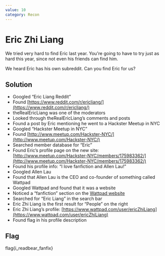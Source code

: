 ```yaml
---
value: 10
category: Recon
---
```


# Eric Zhi Liang

We tried very hard to find Eric last year. You're going to have to try just as hard this year, since not even his friends can find him.

We heard Eric has his own subreddit. Can you find Eric for us?

## Solution

- Googled “Eric Liang Reddit”
- Found [https://www.reddit.com/r/ericliang/](https://www.reddit.com/r/ericliang/)
- theRealEricLiang was one of the moderators
- Looked through theRealEricLiang’s comments and posts
- Found a post by Eric mentioning he went to a Hackster Meetup in NYC
- Googled “Hackster Meetup in NYC”
- Found [http://www.meetup.com/Hackster-NYC/](http://www.meetup.com/Hackster-NYC/)
- Searched member database for “Eric”
- Found Eric’s profile page on the new site: [http://www.meetup.com/Hackster-NYC/members/175983362/](http://www.meetup.com/Hackster-NYC/members/175983362/)
- Found his profile info: “I love fanfiction and Allen Lau!”
- Googled Allen Lau
- Found that Allen Lau is the CEO and co-founder of something called Wattpad
- Googled Wattpad and found that it was a website
- Noticed a “fanfiction” section on the [Wattpad website](https://www.wattpad.com/stories/fanfiction)
- Searched for “Eric Liang” in the search bar 
- Eric Zhi Liang is the first result for “People” on the right
- Eric Zhi Liang’s profile: [https://www.wattpad.com/user/ericZhiLiang](https://www.wattpad.com/user/ericZhiLiang)
- Found flag in his profile description

## Flag

flag{i_readbear_fanfix}
